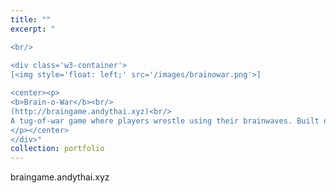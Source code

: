```yaml
---
title: ""
excerpt: "  

<br/>  
  
<div class='w3-container'>
[<img style='float: left;' src='/images/brainowar.png'>]

<center><p>
<b>Brain-o-War</b><br/>
(http://braingame.andythai.xyz)<br/>
A tug-of-war game where players wrestle using their brainwaves. Built on a rendering engine made from scratch with a simple bot agent of varying difficulties and interfaces with the Neurosky MindWave headset API.<br/>
</p></center>
</div>"
collection: portfolio
---
```


braingame.andythai.xyz
